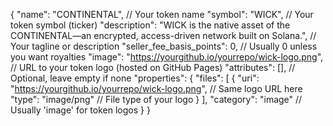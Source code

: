 {
  "name": "CONTINENTAL",                   // Your token name
  "symbol": "WICK",                        // Your token symbol (ticker)
  "description": "WICK is the native asset of the CONTINENTAL—an encrypted, access-driven network built on Solana.", // Your tagline or description
  "seller_fee_basis_points": 0,            // Usually 0 unless you want royalties
  "image": "https://yourgithub.io/yourrepo/wick-logo.png",  // URL to your token logo (hosted on GitHub Pages)
  "attributes": [],                        // Optional, leave empty if none
  "properties": {
    "files": [
      {
        "uri": "https://yourgithub.io/yourrepo/wick-logo.png",  // Same logo URL here
        "type": "image/png"               // File type of your logo
      }
    ],
    "category": "image"                   // Usually 'image' for token logos
  }
}
